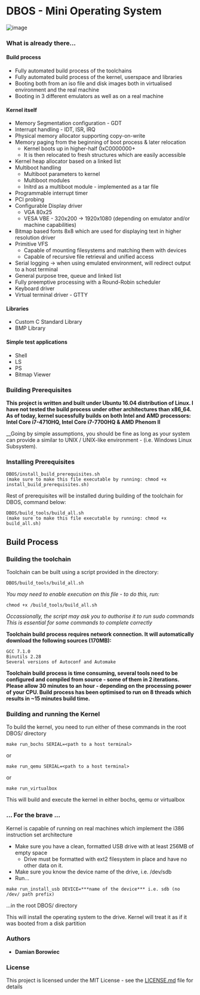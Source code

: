 # DBOS - Mini Operating System 
![image](https://github.com/dborowiec10/DBOS/assets/20650619/eaedfd3c-b756-4510-971f-c5c43b507d75)

### What is already there...
#### Build process
* Fully automated build process of the toolchains
* Fully automated build process of the kernel, userspace and libraries
* Booting both from an iso file and disk images both in virtualised environment and the real machine
* Booting in 3 different emulators as well as on a real machine

#### Kernel itself
* Memory Segmentation configuration - GDT
* Interrupt handling - IDT, ISR, IRQ
* Physical memory allocator supporting copy-on-write
* Memory paging from the beginning of boot process & later relocation
  * Kernel boots up in higher-half 0xC0000000+
  * It is then relocated to fresh structures which are easily accessible
* Kernel heap allocator based on a linked list
* Multiboot handling
  * Multiboot parameters to kernel
  * Multiboot modules
  * Initrd as a multiboot module - implemented as a tar file
* Programmable interrupt timer
* PCI probing
* Configurable Display driver
  * VGA 80x25
  * VESA VBE - 320x200 -> 1920x1080 (depending on emulator and/or machine capabilities)
* Bitmap based fonts 8x8 which are used for displaying text in higher resolution driver
* Primitive VFS
  * Capable of mounting filesystems and matching them with devices
  * Capable of recursive file retrieval and unified access
* Serial logging -> when using emulated environment, will redirect output to a host terminal
* General purpose tree, queue and linked list
* Fully preemptive processing with a Round-Robin scheduler
* Keyboard driver
* Virtual terminal driver - GTTY

#### Libraries
* Custom C Standard Library
* BMP Library

#### Simple test applications
* Shell
* LS
* PS
* Bitmap Viewer

### Building Prerequisites
__This project is written and built under Ubuntu 16.04 distribution of Linux.
I have not tested the build process under other architectures than x86_64.
As of today, kernel sucessfully builds on both Intel and AMD processors:
Intel Core i7-4710HQ, Intel Core i7-7700HQ & AMD Phenom II__

__Going by simple assumptions, you should be fine as long as your system can provide a
similar to UNIX / UNIX-like environment - (i.e. Windows Linux Subsystem).

### Installing Prerequisites
```
DBOS/install_build_prerequisites.sh
(make sure to make this file executable by running: chmod +x install_build_prerequisites.sh)
```
Rest of prerequisites will be installed during building of the toolchain for DBOS, command below:
```
DBOS/build_tools/build_all.sh
(make sure to make this file executable by running: chmod +x build_all.sh)
```

## Build Process
### Building the toolchain
Toolchain can be built using a script provided in the directory:
```
DBOS/build_tools/build_all.sh
```
_You may need to enable execution on this file - to do this, run:_
```
chmod +x /build_tools/build_all.sh
```
_Occassionally, the script may ask you to authorise it to run sudo commands_
_This is essential for some commands to complete correctly_

__Toolchain build process requires network connection.
  It will automatically download the following sources (170MB):__
```
GCC 7.1.0
Binutils 2.28
Several versions of Autoconf and Automake
```
__Toolchain build process is time consuming, several tools need to be configured
  and compiled from source - some of them in 2 iterations.
  Please allow 30 minutes to an hour - depending on the processing power of your CPU.
  Build process has been optimised to run on 8 threads which results in ~15 minutes build time.__

### Building and running the Kernel

To build the kernel, you need to run either of these commands in the root DBOS/ directory

```
make run_bochs SERIAL=<path to a host terminal>
```
or

```
make run_qemu SERIAL=<path to a host terminal>
```
or

```
make run_virtualbox
```
This will build and execute the kernel in either bochs, qemu or virtualbox

### ... For the brave ...
Kernel is capable of running on real machines which implement the i386 instruction set architecture
* Make sure you have a clean, formatted USB drive with at least 256MB of empty space
  * Drive must be formatted with ext2 filesystem in place and have no other data on it.
* Make sure you know the device name of the drive, i.e. /dev/sdb
* Run...
```
make run_install_usb DEVICE=***name of the device*** i.e. sdb (no /dev/ path prefix)
```
...in the root DBOS/ directory

This will install the operating system to the drive.
Kernel will treat it as if it was booted from a disk partition

### Authors

* **Damian Borowiec**

### License

This project is licensed under the MIT License - see the [LICENSE.md](LICENSE.md) file for details
